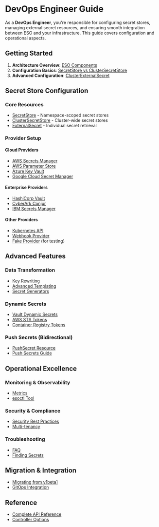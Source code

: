 # DevOps Engineer Guide

As a **DevOps Engineer**, you're responsible for configuring secret stores, managing external secret resources, and ensuring smooth integration between ESO and your infrastructure. This guide covers configuration and operational aspects.

## Getting Started

1. **Architecture Overview**: [ESO Components](../api/components.md)
2. **Configuration Basics**: [SecretStore vs ClusterSecretStore](../api/secretstore.md)
3. **Advanced Configuration**: [ClusterExternalSecret](../api/clusterexternalsecret.md)

## Secret Store Configuration

### Core Resources
- [SecretStore](../api/secretstore.md) - Namespace-scoped secret stores
- [ClusterSecretStore](../api/clustersecretstore.md) - Cluster-wide secret stores
- [ExternalSecret](../api/externalsecret.md) - Individual secret retrieval

### Provider Setup

#### Cloud Providers
- [AWS Secrets Manager](../provider/aws-secrets-manager.md)
- [AWS Parameter Store](../provider/aws-parameter-store.md)
- [Azure Key Vault](../provider/azure-key-vault.md)
- [Google Cloud Secret Manager](../provider/google-secrets-manager.md)

#### Enterprise Providers
- [HashiCorp Vault](../provider/hashicorp-vault.md)
- [CyberArk Conjur](../provider/conjur.md)
- [IBM Secrets Manager](../provider/ibm-secrets-manager.md)

#### Other Providers
- [Kubernetes API](../provider/kubernetes.md)
- [Webhook Provider](../provider/webhook.md)
- [Fake Provider](../provider/fake.md) (for testing)

## Advanced Features

### Data Transformation
- [Key Rewriting](../guides/datafrom-rewrite.md)
- [Advanced Templating](../guides/templating.md)
- [Secret Generators](../guides/generator.md)

### Dynamic Secrets
- [Vault Dynamic Secrets](../api/generator/vault.md)
- [AWS STS Tokens](../api/generator/sts.md)
- [Container Registry Tokens](../api/generator/ecr.md)

### Push Secrets (Bidirectional)
- [PushSecret Resource](../api/pushsecret.md)
- [Push Secrets Guide](../guides/pushsecrets.md)

## Operational Excellence

### Monitoring & Observability
- [Metrics](../api/metrics.md)
- [esoctl Tool](../guides/using-esoctl-tool.md)

### Security & Compliance
- [Security Best Practices](../guides/security-best-practices.md)
- [Multi-tenancy](../guides/multi-tenancy.md)

### Troubleshooting
- [FAQ](../introduction/faq.md)
- [Finding Secrets](../guides/getallsecrets.md)

## Migration & Integration

- [Migrating from v1beta1](../guides/v1beta1.md)
- [GitOps Integration](../examples/gitops-using-fluxcd.md)

## Reference

- [Complete API Reference](../api/spec.md)
- [Controller Options](../api/controller-options.md)
